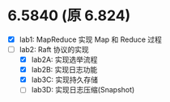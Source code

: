 # 6.5840 (原 6.824)

- [x] lab1: MapReduce 实现 Map 和 Reduce 过程
- [ ] lab2: Raft 协议的实现
  - [x] lab2A: 实现选举流程
  - [x] lab2B: 实现日志功能
  - [x] lab3C: 实现持久存储
  - [ ] lab3D: 实现日志压缩(Snapshot)
